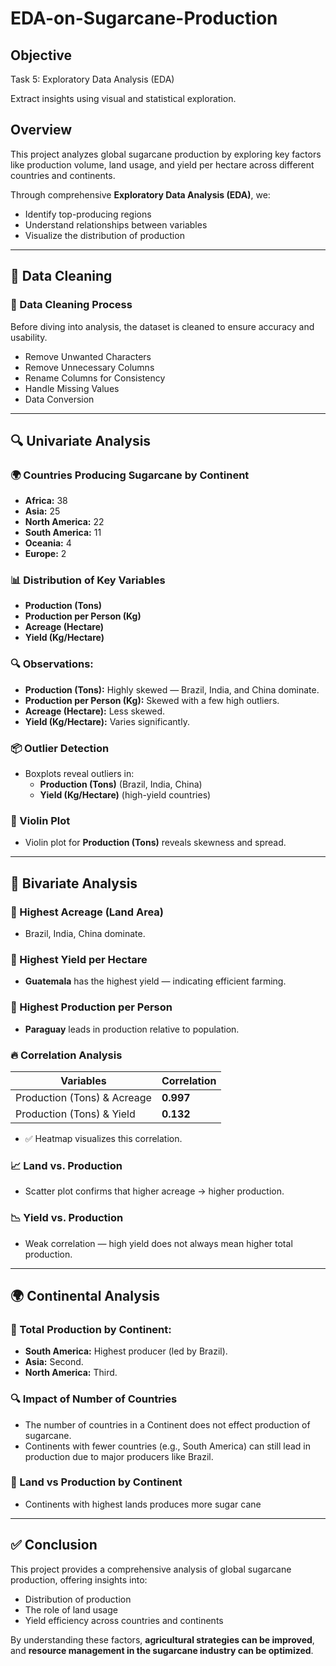 # EDA-on-Sugarcane-Production

## Objective
Task 5: Exploratory Data Analysis (EDA)

Extract insights using visual and statistical exploration. 

## Overview

This project analyzes global sugarcane production by exploring key factors like production volume, land usage, and yield per hectare across different countries and continents.

Through comprehensive **Exploratory Data Analysis (EDA)**, we:
- Identify top-producing regions
- Understand relationships between variables
- Visualize the distribution of production


---

## 🧹 Data Cleaning

### 🔧 Data Cleaning Process
Before diving into analysis, the dataset is cleaned to ensure accuracy and usability.

- Remove Unwanted Characters
- Remove Unnecessary Columns
- Rename Columns for Consistency
- Handle Missing Values
- Data Conversion

---

## 🔍 Univariate Analysis

### 🌍 Countries Producing Sugarcane by Continent
- **Africa:** 38
- **Asia:** 25
- **North America:** 22
- **South America:** 11
- **Oceania:** 4
- **Europe:** 2

### 📊 Distribution of Key Variables
- **Production (Tons)**
- **Production per Person (Kg)**
- **Acreage (Hectare)**
- **Yield (Kg/Hectare)**

### 🔍 Observations:
- **Production (Tons):** Highly skewed — Brazil, India, and China dominate.
- **Production per Person (Kg):** Skewed with a few high outliers.
- **Acreage (Hectare):** Less skewed.
- **Yield (Kg/Hectare):** Varies significantly.

### 📦 Outlier Detection
- Boxplots reveal outliers in:
  - **Production (Tons)** (Brazil, India, China)
  - **Yield (Kg/Hectare)** (high-yield countries)

### 🎻 Violin Plot
- Violin plot for **Production (Tons)** reveals skewness and spread.

---

## 🔗 Bivariate Analysis

### 🌾 Highest Acreage (Land Area)
- Brazil, India, China dominate.

### 🚜 Highest Yield per Hectare
- **Guatemala** has the highest yield — indicating efficient farming.

### 👥 Highest Production per Person
- **Paraguay** leads in production relative to population.

### 🔥 Correlation Analysis
| Variables                      | Correlation |
|---------------------------------|-------------|
| Production (Tons) & Acreage     | **0.997**   |
| Production (Tons) & Yield       | **0.132**   |

- ✅ Heatmap visualizes this correlation.

### 📈 Land vs. Production
- Scatter plot confirms that higher acreage → higher production.

### 📉 Yield vs. Production
- Weak correlation — high yield does not always mean higher total production.

---

## 🌍 Continental Analysis

### 🔢 Total Production by Continent:
- **South America:** Highest producer (led by Brazil).
- **Asia:** Second.
- **North America:** Third.

### 🔍 Impact of Number of Countries
- The number of countries in a Continent does not effect production of sugarcane.
- Continents with fewer countries (e.g., South America) can still lead in production due to major producers like Brazil.

### 🌱 Land vs Production by Continent
- Continents with highest lands produces more sugar cane

---

## ✅ Conclusion

This project provides a comprehensive analysis of global sugarcane production, offering insights into:
- Distribution of production
- The role of land usage
- Yield efficiency across countries and continents

By understanding these factors, **agricultural strategies can be improved**, and **resource management in the sugarcane industry can be optimized**.
